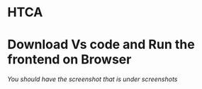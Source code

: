 # HTCA
# Download Vs code and Run the frontend on Browser
<i> You should have the screenshot that is under screenshots <i>


